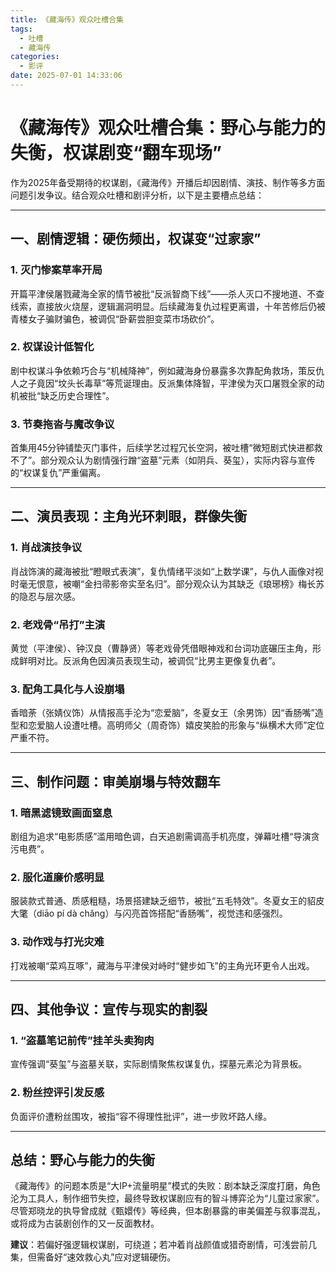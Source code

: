 ```yaml
---
title: 《藏海传》观众吐槽合集
tags:
  - 吐槽
  - 藏海传
categories:
  - 影评
date: 2025-07-01 14:33:06
---
```


《藏海传》观众吐槽合集：野心与能力的失衡，权谋剧变“翻车现场”
===============================

作为2025年备受期待的权谋剧，《藏海传》开播后却因剧情、演技、制作等多方面问题引发争议。结合观众吐槽和剧评分析，以下是主要槽点总结：

* * *

一、剧情逻辑：硬伤频出，权谋变“过家家”
--------------------

### 1\. 灭门惨案草率开局

开篇平津侯屠戮藏海全家的情节被批“反派智商下线”——杀人灭口不搜地道、不查线索，直接放火烧屋，逻辑漏洞明显。后续藏海复仇过程更离谱，十年苦修后仍被青楼女子骗财骗色，被调侃“卧薪尝胆变菜市场砍价”。

### 2\. 权谋设计低智化

剧中权谋斗争依赖巧合与“机械降神”，例如藏海身份暴露多次靠配角救场，策反仇人之子竟因“坟头长毒草”等荒诞理由。反派集体降智，平津侯为灭口屠戮全家的动机被批“缺乏历史合理性”。

### 3\. 节奏拖沓与魔改争议

首集用45分钟铺垫灭门事件，后续学艺过程冗长空洞，被吐槽“微短剧式快进都救不了”。部分观众认为剧情强行蹭“盗墓”元素（如阴兵、葵玺），实际内容与宣传的“权谋复仇”严重偏离。

* * *

二、演员表现：主角光环刺眼，群像失衡
------------------

### 1\. 肖战演技争议

肖战饰演的藏海被批“瞪眼式表演”，复仇情绪平淡如“上数学课”，与仇人画像对视时毫无恨意，被嘲“金扫帚影帝实至名归”。部分观众认为其缺乏《琅琊榜》梅长苏的隐忍与层次感。

### 2\. 老戏骨“吊打”主演

黄觉（平津侯）、钟汉良（曹静贤）等老戏骨凭借眼神戏和台词功底碾压主角，形成鲜明对比。反派角色因演员表现生动，被调侃“比男主更像复仇者”。

### 3\. 配角工具化与人设崩塌

香暗荼（张婧仪饰）从情报高手沦为“恋爱脑”，冬夏女王（余男饰）因“香肠嘴”造型和恋爱脑人设遭吐槽。高明师父（周奇饰）嬉皮笑脸的形象与“纵横术大师”定位严重不符。

* * *

三、制作问题：审美崩塌与特效翻车
----------------

### 1\. 暗黑滤镜致画面窒息

剧组为追求“电影质感”滥用暗色调，白天追剧需调高手机亮度，弹幕吐槽“导演贪污电费”。

### 2\. 服化道廉价感明显

服装款式普通、质感粗糙，场景搭建缺乏细节，被批“五毛特效”。冬夏女王的貂皮大氅（diāo pí dà chǎng）与闪亮首饰搭配“香肠嘴”，视觉违和感强烈。

### 3\. 动作戏与打光灾难

打戏被嘲“菜鸡互啄”，藏海与平津侯对峙时“健步如飞”的主角光环更令人出戏。

* * *

四、其他争议：宣传与现实的割裂
---------------

### 1\. “盗墓笔记前传”挂羊头卖狗肉

宣传强调“葵玺”与盗墓关联，实际剧情聚焦权谋复仇，探墓元素沦为背景板。

### 2\. 粉丝控评引发反感

负面评价遭粉丝围攻，被指“容不得理性批评”，进一步败坏路人缘。

* * *

总结：野心与能力的失衡
-----------

《藏海传》的问题本质是“大IP+流量明星”模式的失败：剧本缺乏深度打磨，角色沦为工具人，制作细节失控，最终导致权谋剧应有的智斗博弈沦为“儿童过家家”。尽管郑晓龙的执导曾成就《甄嬛传》等经典，但本剧暴露的审美偏差与叙事混乱，或将成为古装剧创作的又一反面教材。

**建议**：若偏好强逻辑权谋剧，可绕道；若冲着肖战颜值或猎奇剧情，可浅尝前几集，但需备好“速效救心丸”应对逻辑硬伤。
